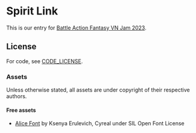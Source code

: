 # Spirit Link

This is our entry for [Battle Action Fantasy VN Jam 2023](https://itch.io/jam/baf-jam-2023).

## License

For code, see [CODE_LICENSE](CODE_LICENSE).

### Assets

Unless otherwise stated, all assets are under copyright of their respective authors.

#### Free assets

- [Alice Font](https://fonts.google.com/specimen/Alice) by Ksenya Erulevich, Cyreal under SIL Open Font License
